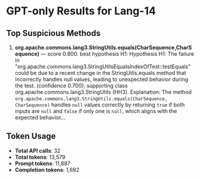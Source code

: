 # GPT-only Results for Lang-14

## Top Suspicious Methods

1. **org.apache.commons.lang3.StringUtils.equals(CharSequence,CharSequence)** — score 0.800. best hypothesis H1: Hypothesis H1: The failure in "org.apache.commons.lang3.StringUtilsEqualsIndexOfTest::testEquals" could be due to a recent change in the StringUtils.equals method that incorrectly handles null values, leading to unexpected behavior during the test. (confidence 0.700); supporting class org.apache.commons.lang3.StringUtils (HH3).
    Explanation: The method `org.apache.commons.lang3.StringUtils.equals(CharSequence, CharSequence)` handles `null` values correctly by returning `true` if both inputs are `null` and `false` if only one is `null`, which aligns with the expected behavior...


## Token Usage

- **Total API calls**: 32
- **Total tokens**: 13,579
- **Prompt tokens**: 11,887
- **Completion tokens**: 1,692
